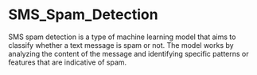 # SMS_Spam_Detection
SMS spam detection is a type of machine learning model that aims to classify whether a text message is spam or not. The model works by analyzing the content of the message and identifying specific patterns or features that are indicative of spam.
